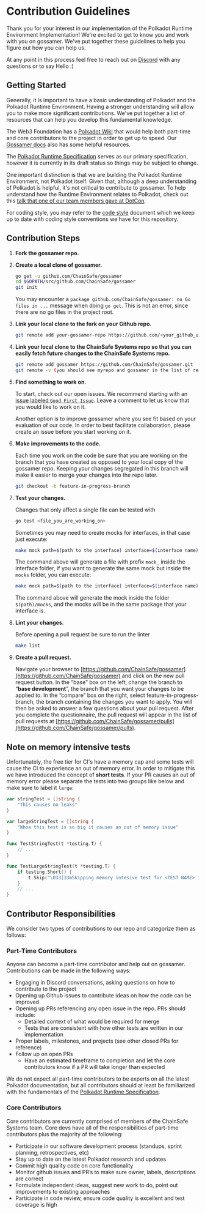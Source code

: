# Contribution Guidelines

Thank you for your interest in our implementation of the Polkadot Runtime Environment Implementation! We're excited to get to know you and work with you on gossamer. We've put together these guidelines to help you figure out how you can help us.

At any point in this process feel free to reach out on [Discord](https://discord.gg/Xdc5xjE) with any questions or to say Hello :)

## Getting Started

Generally, it is important to have a basic understanding of Polkadot and the Polkadot Runtime Environment. Having a stronger understanding will allow you to make more significant contributions. We've put together a list of resources that can help you develop this fundamental knowledge.

The Web3 Foundation has a [Polkadot Wiki](https://wiki.polkadot.network/docs/getting-started) that would help both part-time and core contributors to the project in order to get up to speed. Our [Gossamer docs](https://chainsafe.github.io/gossamer/) also has some helpful resources.

The [Polkadot Runtime Specification](https://research.web3.foundation/en/latest/_static/pdfview/viewer.html?file=../pdf/polkadot_re_spec.pdf) serves as our primary specification, however it is currently in its draft status so things may be subject to change.

One important distinction is that we are building the Polkadot Runtime Environment, not Polkadot itself. Given that, although a deep understanding of Polkadot is helpful, it's not critical to contribute to gossamer. To help understand how the Runtime Environment relates to Polkadot, check out this [talk that one of our team members gave at DotCon](https://www.youtube.com/watch?v=nYkbYhM5Yfk).

For coding style, you may refer to the [code style](CODE_STYLE.md) document which we keep up to date with coding style conventions we have for this repository.

## Contribution Steps

1. **Fork the gossamer repo.**
2. **Create a local clone of gossamer.**

    ```sh
    go get -u github.com/ChainSafe/gossamer
    cd $GOPATH/src/github.com/ChainSafe/gossamer
    git init
    ```

    You may encounter a `package github.com/ChainSafe/gossamer: no Go files in ...` message when doing `go get`. This is not an error, since there are no go files in the project root.

3. **Link your local clone to the fork on your Github repo.**

    ```sh
    git remote add your-gossamer-repo https://github.com/<your_github_user_name>/gossamer.git
    ```

4. **Link your local clone to the ChainSafe Systems repo so that you can easily fetch future changes to the ChainSafe Systems repo.**

    ```sh
    git remote add gossamer https://github.com/ChainSafe/gossamer.git
    git remote -v (you should see myrepo and gossamer in the list of remotes)
    ```

5. **Find something to work on.**

    To start, check out our open issues. We recommend starting with an [issue labeled `Good First Issue`](https://github.com/ChainSafe/gossamer/issues?q=is%3Aopen+is%3Aissue+label%3A%22Good+First+Issue%22). Leave a comment to let us know that you would like to work on it.

    Another option is to improve gossamer where you see fit based on your evaluation of our code. In order to best facilitate collaboration, please create an issue before you start working on it.

6. **Make improvements to the code.**

    Each time you work on the code be sure that you are working on the branch that you have created as opposed to your local copy of the gossamer repo. Keeping your changes segregated in this branch will make it easier to merge your changes into the repo later.

    ```sh
    git checkout -b feature-in-progress-branch
    ```

7. **Test your changes.**

    Changes that only affect a single file can be tested with

    ```sh
    go test <file_you_are_working_on>
    ```

    Sometimes you may need to create mocks for interfaces, in that case just execute:

    ```sh
    make mock path=$(path to the interface) interface=$(interface name)
    ```

    The command above will generate a file with prefix `mock_` inside the interface folder, if you want to generate the same mock but inside the `mocks` folder, you can execute:

    ```sh
    make mock path=$(path to the interface) interface=$(interface name) INMOCKS=1
    ```

    The command above will generate the mock inside the folder `$(path)/mocks`, and the mocks will be in the same package that your interface is.

8. **Lint your changes.**

    Before opening a pull request be sure to run the linter

    ```sh
    make lint
    ```

9. **Create a pull request.**

    Navigate your browser to [https://github.com/ChainSafe/gossamer](https://github.com/ChainSafe/gossamer) and click on the new pull request button. In the “base” box on the left, change the branch to “**base development**”, the branch that you want your changes to be applied to. In the “compare” box on the right, select feature-in-progress-branch, the branch containing the changes you want to apply. You will then be asked to answer a few questions about your pull request. After you complete the questionnaire, the pull request will appear in the list of pull requests at [https://github.com/ChainSafe/gossamer/pulls](https://github.com/ChainSafe/gossamer/pulls).

## Note on memory intensive tests

Unfortunately, the free tier for CI's have a memory cap and some tests will cause the CI to experience an out of memory error.
In order to mitigate this we have introduced the concept of **short tests**. If your PR causes an out of memory error please separate the tests into two groups
like below and make sure to label it `large`:

```go
var stringTest = []string {
    "This causes no leaks"
}

var largeStringTest = []string {
    "Whoa this test is so big it causes an out of memory issue"
}

func TestStringTest(t *testing.T) {
    // ...
}

func TestLargeStringTest(t *testing.T) {
    if testing.Short() {
        t.Skip("\033[33mSkipping memory intesive test for <TEST NAME> in short mode\033[0m")
    }
    // ...
}
```

## Contributor Responsibilities

We consider two types of contributions to our repo and categorize them as follows:

### Part-Time Contributors

Anyone can become a part-time contributor and help out on gossamer. Contributions can be made in the following ways:

- Engaging in Discord conversations, asking questions on how to contribute to the project
- Opening up Github issues to contribute ideas on how the code can be improved
- Opening up PRs referencing any open issue in the repo. PRs should include:
  - Detailed context of what would be required for merge
  - Tests that are consistent with how other tests are written in our implementation
- Proper labels, milestones, and projects (see other closed PRs for reference)
- Follow up on open PRs
  - Have an estimated timeframe to completion and let the core contributors know if a PR will take longer than expected

We do not expect all part-time contributors to be experts on all the latest Polkadot documentation, but all contributors should at least be familiarized with the fundamentals of the [Polkadot Runtime Specification](https://research.web3.foundation/en/latest/polkadot/specifications/runtime.html).

### Core Contributors

Core contributors are currently comprised of members of the ChainSafe Systems team. Core devs have all of the responsibilities of part-time contributors plus the majority of the following:

- Participate in our software development process (standups, sprint planning, retrospectives, etc)
- Stay up to date on the latest Polkadot research and updates
- Commit high quality code on core functionality
- Monitor github issues and PR’s to make sure owner, labels, descriptions are correct
- Formulate independent ideas, suggest new work to do, point out improvements to existing approaches
- Participate in code review, ensure code quality is excellent and test coverage is high
